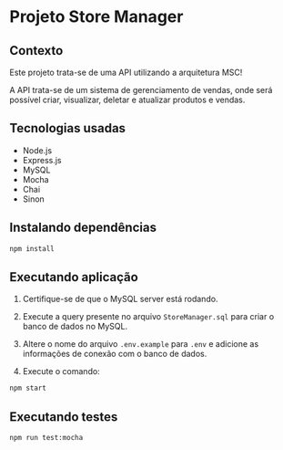 # Projeto Store Manager

## Contexto

Este projeto trata-se de uma API utilizando a arquitetura MSC!

A API trata-se de um sistema de gerenciamento de vendas, onde será possível criar, visualizar, deletar e atualizar produtos e vendas.

## Tecnologias usadas

- Node.js
- Express.js
- MySQL
- Mocha
- Chai
- Sinon

## Instalando dependências

```bash
npm install
```

## Executando aplicação

1. Certifique-se de que o MySQL server está rodando.

2. Execute a query presente no arquivo `StoreManager.sql` para criar o banco de dados no MySQL.

3. Altere o nome do arquivo `.env.example` para `.env` e adicione as informações de conexão com o banco de dados.

4. Execute o comando:

```bash
npm start
```

## Executando testes

```bash
npm run test:mocha
```
